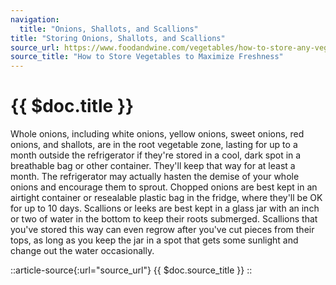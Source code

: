 ```yaml
---
navigation:
  title: "Onions, Shallots, and Scallions"
title: "Storing Onions, Shallots, and Scallions"
source_url: https://www.foodandwine.com/vegetables/how-to-store-any-vegetable
source_title: "How to Store Vegetables to Maximize Freshness"
---
```


# {{ $doc.title }}

Whole onions, including white onions, yellow onions, sweet onions, red onions, and shallots, are in the root vegetable zone, lasting for up to a month outside the refrigerator if they're stored in a cool, dark spot in a breathable bag or other container. They'll keep that way for at least a month. The refrigerator may actually hasten the demise of your whole onions and encourage them to sprout. Chopped onions are best kept in an airtight container or resealable plastic bag in the fridge, where they'll be OK for up to 10 days. Scallions or leeks are best kept in a glass jar with an inch or two of water in the bottom to keep their roots submerged. Scallions that you've stored this way can even regrow after you've cut pieces from their tops, as long as you keep the jar in a spot that gets some sunlight and change out the water occasionally.

::article-source{:url="source_url"}
{{ $doc.source_title }}
::